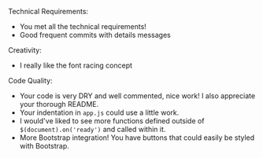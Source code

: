 Technical Requirements:
  - You met all the technical requirements!
  - Good frequent commits with details messages

Creativity:
  - I really like the font racing concept

Code Quality:
  - Your code is very DRY and well commented, nice work! I also appreciate your thorough README.
  - Your indentation in `app.js` could use a little work.
  - I would've liked to see more functions defined outside of `$(document).on('ready')` and called within it.
  - More Bootstrap integration! You have buttons that could easily be styled with Bootstrap.
